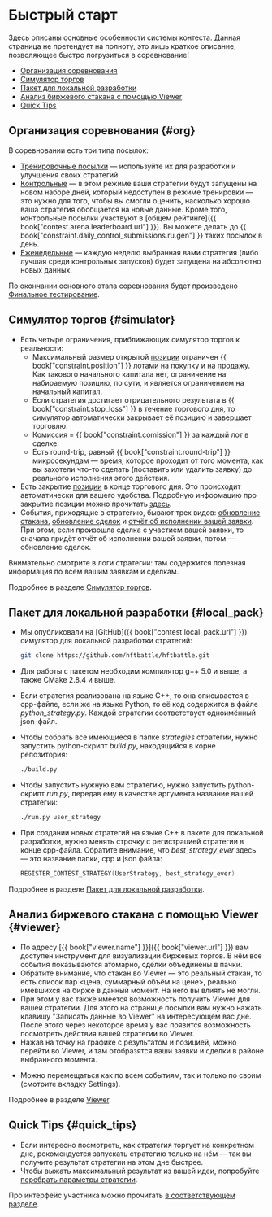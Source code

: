 # Быстрый старт

Здесь описаны основные особенности системы контеста.
Данная страница не претендует на полноту, это лишь краткое описание, позволяющее быстро погрузиться в соревнование!

- [Организация соревнования](#org)
- [Симулятор торгов](#simulator)
- [Пакет для локальной разработки](#local_pack)
- [Анализ биржевого стакана с помощью Viewer](#viewer)
- [Quick Tips](#quick_tips)

## Организация соревнования {#org}

В соревновании есть три типа посылок:

- [Тренировочные посылки](interface/modes.md#training_mode) — используйте их для разработки и улучшения своих стратегий.
- [Контрольные](interface/modes.md#control_mode) — в этом режиме ваши стратегии будут запущены на новом наборе дней, который недоступен в режиме тренировки — это нужно для того, чтобы вы смогли оценить, насколько хорошо ваша стратегия обобщается на новые данные.
  Кроме того, контрольные посылки участвуют в [общем рейтинге]({{ book["contest.arena.leaderboard.url"] }}).
  Вы можете делать до {{ book["constraint.daily_control_submissions.ru.gen"] }} таких посылок в день.
- [Еженедельные](interface/modes.md#weekly_mode) — каждую неделю выбранная вами стратегия (либо лучшая среди контрольных запусков) будет запущена на абсолютно новых данных.

По окончании основного этапа соревнования будет произведено [Финальное тестирование](interface/modes.md#final_test).

## Симулятор торгов {#simulator}

- Есть четыре ограничения, приближающих симулятор торгов к реальности:
  - Максимальный размер открытой [позиции](terms.md#position) ограничен {{ book["constraint.position"] }} лотами на покупку и на продажу.
    Как такового начального капитала нет, ограничение на набираемую позицию, по сути, и является ограничением на начальный капитал.
  - Если стратегия достигает отрицательного результата в {{ book["constraint.stop_loss"] }} в течение торгового дня, то симулятор автоматически закрывает её позицию и завершает торговлю.
  - Комиссия = {{ book["constraint.comission"] }} за каждый лот в сделке.
  - Есть round-trip, равный {{ book["constraint.round-trip"] }} микросекундам — время, которое проходит от того момента, как вы захотели что-то сделать (поставить или удалить заявку) до реального исполнения этого действия.
- Есть закрытие [позиции](terms.md#position) в конце торгового дня.
  Это происходит автоматически для вашего удобства.
  Подробную информацию про закрытие позиции можно прочитать [здесь](HFAQ.md#close_position).
- События, приходящие в стратегию, бывают трех видов:  [обновление стакана](api/ParticipantStrategy.md#trading_book_update), [обновление сделок](api/ParticipantStrategy.md#trading_deals_update) и [отчёт об исполнении вашей заявки](api/ParticipantStrategy.md#execution_report_update).
  При этом, если произошла сделка с участием вашей заявки, то сначала придёт отчёт об исполнении вашей заявки, потом — обновление сделок.

Внимательно смотрите в логи стратегии: там содержится полезная информация по всем вашим заявкам и сделкам.

Подробнее в разделе [Симулятор торгов](simulator/README.md).

## Пакет для локальной разработки {#local_pack}

- Мы опубликовали на [GitHub]({{ book["contest.local_pack.url"] }}) симулятор для локальной разработки стратегий:

  ```bash
  git clone https://github.com/hftbattle/hftbattle.git
  ```
- Для работы с пакетом необходим компилятор g++ 5.0 и выше, а также CMake 2.8.4 и выше.
- Если стратегия реализована на языке C++, то она описывается в cpp-файле, если же на языке Python, то её код содержится в файле *python_strategy.py*.
  Каждой стратегии соответствует одноимённый json-файл.
- Чтобы собрать все имеющиеся в папке *strategies* стратегии, нужно запустить python-скрипт *build.py*, находящийся в корне репозитория:

  ```bash
  ./build.py
  ```
- Чтобы запустить нужную вам стратегию, нужно запустить python-скрипт *run.py*, передав ему в качестве аргумента название вашей стратегии:

  ```bash
  ./run.py user_strategy
  ```
- При создании новых стратегий на языке C++ в пакете для локальной разработки, нужно менять строчку с регистрацией стратегии в конце cpp-файла.
  Обратите внимание, что *best_strategy_ever* здесь — это название папки, cpp и json файла:

  ```c++
  REGISTER_CONTEST_STRATEGY(UserStrategy, best_strategy_ever)
  ```

Подробнее в разделе [Пакет для локальной разработки](local_pack/README.md).

## Анализ биржевого стакана с помощью Viewer {#viewer}

- По адресу [{{ book["viewer.name"] }}]({{ book["viewer.url"] }}) вам доступен инструмент для визуализации биржевых торгов.
  В нём все события показываются атомарно, сделки объединены в пачки.
- Обратите внимание, что стакан во Viewer — это реальный стакан, то есть список пар <цена, суммарный объём на цене>, реально имевшихся на бирже в данный момент.
  На него вы влиять не могли.
- При этом у вас также имеется возможность получить Viewer для вашей стратегии.
  Для этого на странице посылки вам нужно нажать клавишу "Записать данные во Viewer" на интересующем вас дне.
  После этого через некоторое время у вас появится возможность посмотреть действия вашей стратегии во Viewer.
- Нажав на точку на графике с результатом и позицией, можно перейти во Viewer, и там отобразятся ваши заявки и сделки в районе выбранного момента.
<!-- TODO(asalikhov): this will be added: -->
- Можно перемещаться как по всем событиям, так и только по своим (смотрите вкладку Settings).

Подробнее в разделе [Viewer](interface/analysis/viewer.md).

## Quick Tips {#quick_tips}

- Если интересно посмотреть, как стратегия торгует на конкретном дне, рекомендуется запускать стратегию только на нём — так вы получите результат стратегии на этом дне быстрее.
- Чтобы выжать максимальный результат из вашей идеи, попробуйте [перебрать параметры стратегии](interface/params.md).

Про интерфейс участника можно прочитать [в соответствующем разделе](interface/README.md).
